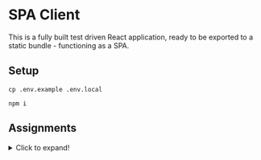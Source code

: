 # SPA Client

This is a fully built test driven React application, ready to be exported to a static bundle - functioning as a SPA.

## Setup

```shell
cp .env.example .env.local

npm i
```

## Assignments

<details>
  <summary>Click to expand!</summary>

## 1

### 1.1

Let's get familiar with the general building process of our SPA.

The following npm scripts have been provided.

- build
- clean
- export
- test
- lint

Your first assignment is to describe each of these scripts.
What you expect them to do, and why they might be important for the project.

### 1.2

Next, you need to provide an order in which to run these script to provide a fully deployment-ready static bundle
containing our SPA.

### 1.3

Get familiar with [Azure DevOps](https://azure.microsoft.com/en-us/services/devops/)

### 1.4

Now let's build a YAML file for Azure pipelines.
Provided is a yaml declaration of a Azure pipeline located at [./.ci/assignment1.yaml](.ci/assignment1.yaml).

To get you started here is some information about [stages, jobs, steps and tasks](https://docs.microsoft.com/en-us/azure/devops/pipelines/get-started/key-pipelines-concepts?view=azure-devops#stage).

- stages
  > You can organize the jobs in your pipeline into stages. Stages are the major divisions in a pipeline: "build this app", "run these tests", and "deploy to pre-production" are good examples of stages. They are a logical boundary in your pipeline at which you can pause the pipeline and perform various checks.
- jobs
  > A deployment job is a special type of job that's a collection of steps, which are run sequentially against the environment. A deployment job and a traditional job can exist in the same stage.
- steps
  > A step is the smallest building block of a pipeline. For example, a pipeline might consist of build and test steps. A step can either be a script or a task. A task is simply a pre-created script offered as a convenience to you. To view the available tasks, see the Build and release tasks reference. For information on creating custom tasks, see Create a custom task.
- tasks
  > A task is the building block for defining automation in a pipeline. A task is simply a packaged script or procedure that has been abstracted with a set of inputs.

With this information, you should now be able to extend the provided file to

1. print out `Hello World`
2. install node modules ([_hint_](https://docs.npmjs.com/cli/v6/commands/npm-ci))
3. run tests

### Solution

Solution provided in future branch:
`git checkout assignment/2`

## 2

`git checkout assignment/2`

### Solution

Solution provided in future branch:
`git checkout assignment/3`

## 3

`git checkout assignment/3`

### Solution

Solution provided in future branch:
`git checkout assignment/4`

## 4

`git checkout assignment/4`

### Solution

Solution provided in future branch:
`git checkout assignment/5`

</details>
